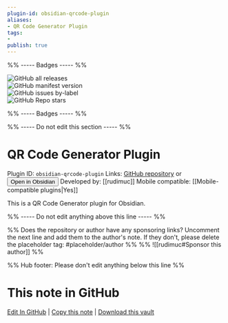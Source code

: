```yaml
---
plugin-id: obsidian-qrcode-plugin
aliases:
- QR Code Generator Plugin
tags: 
- 
publish: true
---
```


%% ----- Badges ----- %%

![GitHub all releases](https://img.shields.io/github/downloads/rudimuc/obsidian-qrcode/total?color=573E7A&logo=github&style=for-the-badge)   
![GitHub manifest version](https://img.shields.io/github/manifest-json/v/rudimuc/obsidian-qrcode?color=573E7A&logo=github&style=for-the-badge)   
![GitHub issues by-label](https://img.shields.io/github/issues/rudimuc/obsidian-qrcode/help%20wanted?color=573E7A&logo=github&style=for-the-badge)   
![GitHub Repo stars](https://img.shields.io/github/stars/rudimuc/obsidian-qrcode?color=573E7A&logo=github&style=for-the-badge)

%% ----- Badges ----- %%

%% ----- Do not edit this section ----- %%

# QR Code Generator Plugin

Plugin ID: `obsidian-qrcode-plugin`
Links: [GitHub repository](https://github.com/rudimuc/obsidian-qrcode) or [<button id=HH>Open in Obsidian</button>](obsidian://show-plugin?id=obsidian-qrcode-plugin)
Developed by: [[rudimuc]]
Mobile compatible: [[Mobile-compatible plugins|Yes]]

This is a QR Code Generator plugin for Obsidian.

%% ----- Do not edit anything above this line ----- %% 

%% Does the repository or author have any sponsoring links? Uncomment the next line and add them to the author's note. If they don't, please delete the placeholder tag: #placeholder/author %%
%% ![[rudimuc#Sponsor this author]] %%

%% Hub footer: Please don't edit anything below this line %%

# This note in GitHub

<span class="git-footer">[Edit In GitHub](https://github.dev/obsidian-community/obsidian-hub/blob/main/02%20-%20Community%20Expansions/02.05%20All%20Community%20Expansions/Plugins/obsidian-qrcode-plugin.md "git-hub-edit-note") | [Copy this note](https://raw.githubusercontent.com/obsidian-community/obsidian-hub/main/02%20-%20Community%20Expansions/02.05%20All%20Community%20Expansions/Plugins/obsidian-qrcode-plugin.md "git-hub-copy-note") | [Download this vault](https://github.com/obsidian-community/obsidian-hub/archive/refs/heads/main.zip "git-hub-download-vault") </span>

